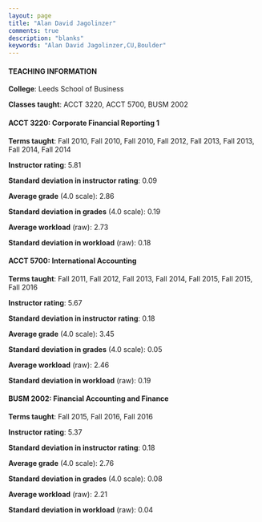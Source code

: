 ```yaml
---
layout: page
title: "Alan David Jagolinzer" 
comments: true
description: "blanks"
keywords: "Alan David Jagolinzer,CU,Boulder"
---
```

<head>
<script src="https://ajax.googleapis.com/ajax/libs/jquery/2.1.3/jquery.min.js"></script>
<script src="https://dl.dropboxusercontent.com/s/pc42nxpaw1ea4o9/highcharts.js?dl=0"></script>
<!-- <script src="../assets/js/highcharts.js"></script> -->
<style type="text/css">@font-face {
	font-family: "Bebas Neue";
	src: url(https://www.filehosting.org/file/details/544349/BebasNeue Regular.otf) format("opentype");
	}
	h1.Bebas { 
		font-family: "Bebas Neue", Verdana, Tahoma;
	}
</style>
</head>
	   
#### TEACHING INFORMATION

**College**: Leeds School of Business

**Classes taught**: ACCT 3220, ACCT 5700, BUSM 2002

#### ACCT 3220: Corporate Financial Reporting 1

**Terms taught**: Fall 2010, Fall 2010, Fall 2010, Fall 2012, Fall 2013, Fall 2013, Fall 2014, Fall 2014

**Instructor rating**: 5.81

**Standard deviation in instructor rating**: 0.09

**Average grade** (4.0 scale): 2.86

**Standard deviation in grades** (4.0 scale): 0.19

**Average workload** (raw): 2.73

**Standard deviation in workload** (raw): 0.18

#### ACCT 5700: International Accounting

**Terms taught**: Fall 2011, Fall 2012, Fall 2013, Fall 2014, Fall 2015, Fall 2015, Fall 2016

**Instructor rating**: 5.67

**Standard deviation in instructor rating**: 0.18

**Average grade** (4.0 scale): 3.45

**Standard deviation in grades** (4.0 scale): 0.05

**Average workload** (raw): 2.46

**Standard deviation in workload** (raw): 0.19

#### BUSM 2002: Financial Accounting and Finance

**Terms taught**: Fall 2015, Fall 2016, Fall 2016

**Instructor rating**: 5.37

**Standard deviation in instructor rating**: 0.18

**Average grade** (4.0 scale): 2.76

**Standard deviation in grades** (4.0 scale): 0.08

**Average workload** (raw): 2.21

**Standard deviation in workload** (raw): 0.04

